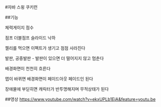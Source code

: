 #자바 스윙 쿠키런

##기능

체력게이지
점수

점프
더블점프
슬라이드
낙하

젤리를 먹으면 이펙트가 생기고 점점 사라진다

발판, 공중발판 - 발판이 있으면 더 떨어지지 않고 멈춘다

배경화면이 천천히 흐른다

맵이 바뀌면 배경화면이 페이드아웃 페이드인 된다

장애물에 부딛히면 캐릭터가 반투명해지며 무적상태가 된다


##영상
https://www.youtube.com/watch?v=ekxUPLb1EjA&feature=youtu.be